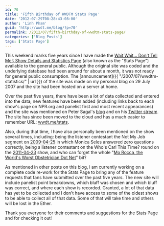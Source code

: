 ```yaml
---
id: 70
title: 'Fifth Birthday of WWDTM Stats Page'
date: '2012-07-29T08:28:43-08:00'
author: 'Linh Pham'
guid: 'http://wwdt.me/blog/?p=70'
permalink: /2012/07/fifth-birthday-of-wwdtm-stats-page/
categories: ['Blog Posts']
tags: ['Stats Page']
---
```


This weekend marks five years since I have made the [Wait Wait... Don't Tell Me!: Show Details and Statistics Page](https://stats.wwdt.me/) (also known as the "Stats Page") available to the general public. Although the original site was coded and the underlying database had been around for about a month, it was not ready for general public consumption. The [announcement]({{ "/2007/07/wwdtm-statistics/" | url }}) of the site was made on my personal blog on 29 July 2007 and the site had been hosted on a server at home.

Over the past five years, there have been a lot of data collected and entered into the data, new features have been added (including links back to each show's page on NPR.org and panelist first and most recent appearances) and the site was mentioned on Peter Sagal's [blog](http://petersagal.com/2008/08/contra-ron-rosenbaum/) and on his [Twitter stream](http://twitter.com/petersagal/status/25717751639). The site has since been moved to the cloud and has a much easier to remember URL: [wwdt.me/stats](https://wwdt.me/stats).

Also, during that time, I have also personally been mentioned on the show several times, including: being the listener contestant the Not My Job segment on [2009-04-25](https://stats.wwdt.me/shows/2009/4/25) in which Monica Seles answered zero questions correctly, being a listener contestant on the Who's Carl This Time? round on the [2011-04-23](https://stats.wwdt.me/shows/2011/4/23) show, and who can forget the whole "[Mo Rocca, the World's Worst Obstetrician Dot Net](http://moroccatheworldsworstobstetrician.net/)" bit?

As mentioned in other posts on this blog, I am currently working on a complete code re-work for the Stats Page to bring any of the feature requests that fans have submitted over the past five years. The new site will include panelist point breakdowns, which bluff was chosen and which bluff was correct, and where each show is recorded. Granted, a lot of that data has yet to be collected and I don't have access to some of the oldest shows to be able to collect all of that data. Some of that will take time and others will be lost in the Ether.

Thank you everyone for their comments and suggestions for the Stats Page and for checking it out!

